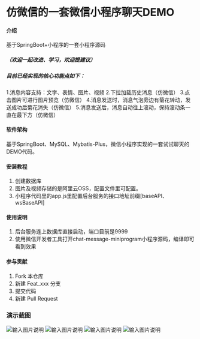 # 仿微信的一套微信小程序聊天DEMO

#### 介绍
基于SpringBoot+小程序的一套小程序源码
##### （欢迎一起改进、学习，欢迎提建议）
##### 目前已经实现的核心功能点如下：
1.消息内容支持：文字、表情、图片、视频
2.下拉加载历史消息（仿微信）
3.点击图片可进行图片预览（仿微信）
4.消息发送时，消息气泡旁边有菊花转动，发送成功后菊花消失（仿微信）
5.消息发送后，消息自动往上滚动，保持滚动条一直在最下方（仿微信）

#### 软件架构
基于SpringBoot、MySQL、Mybatis-Plus，微信小程序实现的一套试试聊天的DEMO代码。



#### 安装教程

1.  创建数据库
2.  图片及视频存储的是阿里云OSS，配置文件里可配置。
3.  小程序代码里的app.js里配置后台服务的接口地址前缀[baseAPI、wsBaseAPI]

#### 使用说明

1.  后台服务连上数据库直接启动，端口目前是9999
2.  使用微信开发者工具打开chat-message-miniprogram小程序源码，编译即可看到效果

#### 参与贡献

1.  Fork 本仓库
2.  新建 Feat_xxx 分支
3.  提交代码
4.  新建 Pull Request

### 演示截图

![输入图片说明](https://images.gitee.com/uploads/images/2021/1103/141242_2d335279_601463.png "屏幕截图.png")
![输入图片说明](https://images.gitee.com/uploads/images/2021/1103/141820_d7ffe8e7_601463.png "屏幕截图.png")
![输入图片说明](https://images.gitee.com/uploads/images/2021/1103/142034_05ff162c_601463.png "屏幕截图.png")
![输入图片说明](https://images.gitee.com/uploads/images/2021/1103/142045_6b045ecf_601463.png "屏幕截图.png")